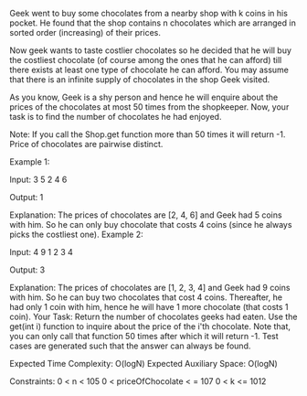 Geek went to buy some chocolates from a nearby shop with k coins in his pocket. He found that the shop contains n chocolates which are arranged in sorted order (increasing) of their prices.

Now geek wants to taste costlier chocolates so he decided that he will buy the costliest chocolate (of course among the ones that he can afford) till there exists at least one type of chocolate he can afford. You may assume that there is an infinite supply of chocolates in the shop Geek visited.

As you know, Geek is a shy person and hence he will enquire about the prices of the chocolates at most 50 times from the shopkeeper. Now, your task is to find the number of chocolates he had enjoyed. 

Note: If you call the Shop.get function more than 50 times it will return -1. Price of chocolates are pairwise distinct.

Example 1:

Input:
3 5 
2 4 6

Output:
1

Explanation: The prices of chocolates are [2, 4, 6] and Geek had 5 coins with him. So he can only buy chocolate that costs 4 coins (since he always picks the costliest one).
Example 2:

Input:
4 9 
1 2 3 4

Output:
3

Explanation: The prices of chocolates are [1, 2, 3, 4] and Geek had 9 coins with him. So he can buy two chocolates that cost 4 coins. Thereafter, he had only 1 coin with him, hence he will have 1 more chocolate (that costs 1 coin).
Your Task:
Return the number of chocolates geeks had eaten. Use the get(int i) function to inquire about the price of the i'th chocolate. 
Note that, you can only call that function 50 times after which it will return -1. Test cases are generated such that the answer can always be found.

Expected Time Complexity: O(logN)
Expected Auxiliary Space: O(logN)

Constraints:
0 < n < 105
0 < priceOfChocolate < = 107 
0 < k <= 1012 
